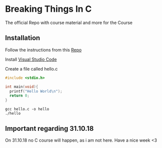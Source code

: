 # Breaking Things In C
The official Repo with course material and more for the Course

## Installation
Follow the instructions from this [Repo](http://bitbucket.es.uni-due.de:7990/projects/TEM/repos/embedded-systems-exercise/browse)

Install [Visual Studio Code](https://code.visualstudio.com)

Create a file called hello.c

```c
#include <stdio.h>

int main(void){
  printf("Hello World\n");
  return 0;
}
```

```
gcc hello.c -o hello
./hello
```

## Important regarding 31.10.18
On 31.10.18 no C course will happen, as i am not here. Have a nice week <3
